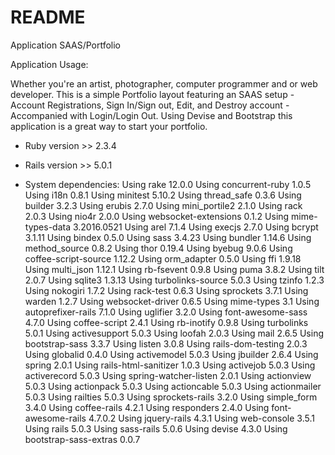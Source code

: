 # README

Application SAAS/Portfolio

Application Usage:

Whether you're an artist, photographer, computer programmer and or web developer. This is a simple Portfolio layout featuring an SAAS setup - Account Registrations, Sign In/Sign out, Edit, and Destroy account - Accompanied with Login/Login Out. Using Devise and Bootstrap this application is a great way to start your portfolio. 


* Ruby version >> 2.3.4

* Rails version >> 5.0.1

* System dependencies:
Using rake 12.0.0
Using concurrent-ruby 1.0.5
Using i18n 0.8.1
Using minitest 5.10.2
Using thread_safe 0.3.6
Using builder 3.2.3
Using erubis 2.7.0
Using mini_portile2 2.1.0
Using rack 2.0.3
Using nio4r 2.0.0
Using websocket-extensions 0.1.2
Using mime-types-data 3.2016.0521
Using arel 7.1.4
Using execjs 2.7.0
Using bcrypt 3.1.11
Using bindex 0.5.0
Using sass 3.4.23
Using bundler 1.14.6
Using method_source 0.8.2
Using thor 0.19.4
Using byebug 9.0.6
Using coffee-script-source 1.12.2
Using orm_adapter 0.5.0
Using ffi 1.9.18
Using multi_json 1.12.1
Using rb-fsevent 0.9.8
Using puma 3.8.2
Using tilt 2.0.7
Using sqlite3 1.3.13
Using turbolinks-source 5.0.3
Using tzinfo 1.2.3
Using nokogiri 1.7.2
Using rack-test 0.6.3
Using sprockets 3.7.1
Using warden 1.2.7
Using websocket-driver 0.6.5
Using mime-types 3.1
Using autoprefixer-rails 7.1.0
Using uglifier 3.2.0
Using font-awesome-sass 4.7.0
Using coffee-script 2.4.1
Using rb-inotify 0.9.8
Using turbolinks 5.0.1
Using activesupport 5.0.3
Using loofah 2.0.3
Using mail 2.6.5
Using bootstrap-sass 3.3.7
Using listen 3.0.8
Using rails-dom-testing 2.0.3
Using globalid 0.4.0
Using activemodel 5.0.3
Using jbuilder 2.6.4
Using spring 2.0.1
Using rails-html-sanitizer 1.0.3
Using activejob 5.0.3
Using activerecord 5.0.3
Using spring-watcher-listen 2.0.1
Using actionview 5.0.3
Using actionpack 5.0.3
Using actioncable 5.0.3
Using actionmailer 5.0.3
Using railties 5.0.3
Using sprockets-rails 3.2.0
Using simple_form 3.4.0
Using coffee-rails 4.2.1
Using responders 2.4.0
Using font-awesome-rails 4.7.0.2
Using jquery-rails 4.3.1
Using web-console 3.5.1
Using rails 5.0.3
Using sass-rails 5.0.6
Using devise 4.3.0
Using bootstrap-sass-extras 0.0.7



